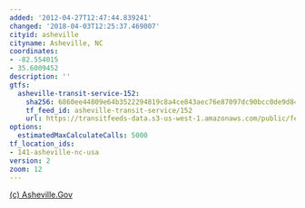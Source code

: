 ```yaml
---
added: '2012-04-27T12:47:44.839241'
changed: '2018-04-03T12:25:37.469007'
cityid: asheville
cityname: Asheville, NC
coordinates:
- -82.554015
- 35.6009452
description: ''
gtfs:
  asheville-transit-service-152:
    sha256: 6860ee44809e64b3522294819c8a4ce843aec76e87097dc90bcc0de9d8450c24
    tf_feed_id: asheville-transit-service/152
    url: https://transitfeeds-data.s3-us-west-1.amazonaws.com/public/feeds/asheville-transit-service/152/20180201/gtfs.zip
options:
  estimatedMaxCalculateCalls: 5000
tf_location_ids:
- 141-asheville-nc-usa
version: 2
zoom: 12
---
```


[(c) Asheville.Gov](http://www.ashevillenc.gov/)
